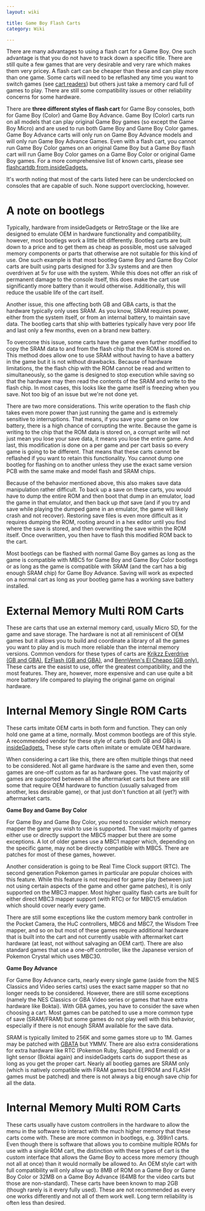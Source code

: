 ```yaml
---
layout: wiki

title: Game Boy Flash Carts
category: Wiki

---
```


There are many advantages to using a flash cart for a Game Boy. One such advantage is that you do not have to track down a specific title. There are still quite a few games that are very desirable and very rare which makes them very pricey. A flash cart can be cheaper than these and can play more than one game. Some carts will need to be reflashed any time you want to switch games (see [cart readers](cartreaders)) but others just take a memory card full of games to play. There are still some compatibility issues or other reliability concerns for some hardware.

There are **three different styles of flash cart** for Game Boy consoles, both for Game Boy (Color) and Game Boy Advance. Game Boy (Color) carts run on all models that can play original Game Boy games (so except the Game Boy Micro) and are used to run both Game Boy and Game Boy Color games. Game Boy Advance carts will only run on Game Boy Advance models and will only run Game Boy Advance Games. Even with a flash cart, you cannot run Game Boy Color games on an original Game Boy but a Game Boy flash cart will run Game Boy Color games on a Game Boy Color or original Game Boy games. For a more comprehensive list of known carts, please see [flashcartdb from insideGadgets.](https://flashcartdb.com)

It's worth noting that most of the carts listed here can be underclocked on consoles that are capable of such. None support overclocking, however. 

# A note on bootlegs

Typically, hardware from insideGadgets or RetroStage or the like are designed to emulate OEM in hardware functionality and compatibility, however, most bootlegs work a little bit differently. Bootleg carts are built down to a price and to get them as cheap as possible, most use salvaged memory components or parts that otherwise are not suitable for this kind of use. One such example is that most bootleg Game Boy and Game Boy Color carts are built using parts designed for 3.3v systems and are then overdriven at 5v for use with the system. While this does not offer an risk of permanent damage to the console itself, this does make the cart use significantly more battery than it would otherwise. Additionally, this will reduce the usable life of the cart itself. 

Another issue, this one affecting both GB and GBA carts, is that the hardware typically only uses SRAM. As you know, SRAM requires power, either from the system itself, or from an internal battery, to maintain save data. The bootleg carts that ship with batteries typically have very poor life and last only a few months, even on a brand new battery. 

To overcome this issue, some carts have the game even further modified to copy the SRAM data to and from the flash chip that the ROM is stored on. This method does allow one to use SRAM without having to have a battery in the game but it is not without drawbacks. Because of hardware limitations, the the flash chip with the ROM cannot be read and written to simultaneously, so the game is designed to stop execution while saving so that the hardware may then read the contents of the SRAM and write to the flash chip. In most cases, this looks like the game itself is freezing when you save. Not too big of an issue but we're not done yet. 

There are two more considerations. This write operation to the flash chip takes even more power than just running the game and is extremely sensitive to interruptions. That means, if you save your game on low battery, there is a high chance of corrupting the write. Because the game is writing to the chip that the ROM data is stored on, a corrupt write will not just mean you lose your save data, it means you lose the entire game. And last, this modification is done on a per game and per cart basis so every game is going to be different. That means that these carts cannot be reflashed if you want to retain this functionality. You cannot dump one bootleg for flashing on to another unless they use the exact same version PCB with the same make and model flash and SRAM chips. 

Because of the behavior mentioned above, this also makes save data manipulation rather difficult. To back up a save on these carts, you would have to dump the entire ROM and then boot that dump in an emulator, load the game in that emulator, and then back up *that* save (and if you try and save while playing the dumped game in an emulator, the game will likely crash and not recover). Restoring save files is even more difficult as it requires dumping the ROM, rooting around in a hex editor until you find where the save is stored, and then overwriting the save within the ROM itself. Once overwritten, you then have to flash this modified ROM back to the cart. 

Most bootlegs can be flashed with normal Game Boy games as long as the game is compatible with MBC5 for Game Boy and Game Boy Color bootlegs or as long as the game is compatible with SRAM (and the cart has a big enough SRAM chip) for Game Boy Advance. Saving will work as expected on a normal cart as long as your bootleg game has a working save battery installed. 

# External Memory Multi ROM Carts

These are carts that use an external memory card, usually Micro SD, for the game and save storage. The hardware is not at all reminiscent of OEM games but it allows you to build and coordinate a library of all the games you want to play and is much more reliable than the internal memory versions. Common vendors for these types of carts are [Krikzz Everdrive (GB and GBA)](https://krikzz.com/), [EzFlash (GB and GBA)](http://www.ezflash.cn/), and [BennVenn's El Cheapo (GB only).](https://bennvenn.myshopify.com/collections/flash-carts) These carts are the easist to use, offer the greatest compatibility, and the most features. They are, however, more expensive and can use quite a bit more battery life compared to playing the original game on original hardware. 


# Internal Memory Single ROM Carts

These carts imitate OEM carts in both form and function. They can only hold one game at a time, normally. Most common bootlegs are of this style. A recommended vendor for these style of carts (both GB and GBA) is [insideGadgets.](https://shop.insidegadgets.com/) These style carts often imitate or emulate OEM hardware. 

When considering a cart like this, there are often multiple things that need to be considered. Not all game hardware is the same and even then, some games are one-off custom as far as hardware goes. The vast majority of games are supported between all the aftermarket carts but there are still some that require OEM hardware to function (usually salvaged from another, less desirable game), or that just don't function at all (yet?) with aftermarket carts. 

**Game Boy and Game Boy Color**

For Game Boy and Game Boy Color, you need to consider which memory mapper the game you wish to use is supported. The vast majority of games either use or directly support the MBC5 mapper but there are some exceptions. A lot of older games use a MBC1 mapper which, depending on the specific game, may not be directly compatible with MBC5. There are patches for most of these games, however. 

Another consideration is going to be Real Time Clock support (RTC). The second generation Pokemon games in particular are popular choices with this feature. While this feature is not required for game play (between just not using certain aspects of the game and other game patches), it is only supported on the MBC3 mapper. Most higher quality flash carts are built for either direct MBC3 mapper support (with RTC) or for MBC1/5 emulation which should cover nearly every game. 

There are still some exceptions like the custom memory bank controller in the Pocket Camera, the HuC controllers, MBC6 and MBC7, the Wisdom Tree mapper, and so on but most of these games require additional hardware that is built into the cart and not currently usable with aftermarket cart hardware (at least, not without salvaging an OEM cart). There are also standard games that use a one-off controller, like the Japanese version of Pokemon Crystal which uses MBC30. 

**Game Boy Advance**

For Game Boy Advance carts, nearly every single game (aside from the NES Classics and Video series carts) uses the exact same mapper so that no longer needs to be considered. However, there are still some exceptions (namely the NES Classics or GBA Video series or games that have extra hardware like Boktai). With GBA games, you have to consider the save when choosing a cart. Most games can be patched to use a more common type of save (SRAM/FRAM) but some games do not play well with this behavior, especially if there is not enough SRAM available for the save data. 

SRAM is typically limited to 256K and some games store up to 1M. Games may be patched with [GBATA](https://digiex.net/threads/gbata-gameboy-advance-tool-rom-patch-into-remover-header-info-sram-save-patch.15059/) but YMMV. There are also extra considerations for extra hardware like RTC (Pokemon Ruby, Sapphire, and Emerald) or a light sensor (Boktai again) and insideGadgets carts do support these as long as you get the proper cart. Nearly all bootleg games are SRAM only (which is natively compatible with FRAM games but EEPROM and FLASH games must be patched) and there is not always a big enough save chip for all the data. 

# Internal Memory Multi ROM Carts

These carts usually have custom controllers in the hardware to allow the menu in the software to interact with the much higher memory that these carts come with. These are more common in bootlegs, e.g. 369in1 carts. Even though there is software that allows you to combine multiple ROMs for use with a single ROM cart, the distinction with these types of cart is the custom interface that allows the Game Boy to access more memory (though not all at once) than it would normally be allowed to. An OEM style cart with full compatibility will only allow up to 8MB of ROM on a Game Boy or Game Boy Color or 32MB on a Game Boy Advance (64MB for the video carts but those are non-standard). These carts have been known to map 2GB (though rarely is it every fully used). These are not recommended as every one works differently and not all of them work well. Long term reliability is often less than desired. 
